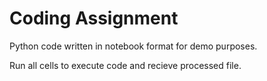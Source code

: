 # Coding Assignment

Python code written in notebook format for demo purposes.

Run all cells to execute code and recieve processed file.
